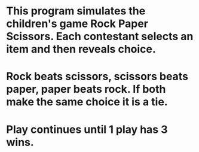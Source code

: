 # This program simulates the children's game Rock Paper Scissors.  Each contestant selects an item and then reveals choice.
# Rock beats scissors, scissors beats paper, paper beats rock.  If both make the same choice it is a tie.
# Play continues until 1 play has 3 wins.
